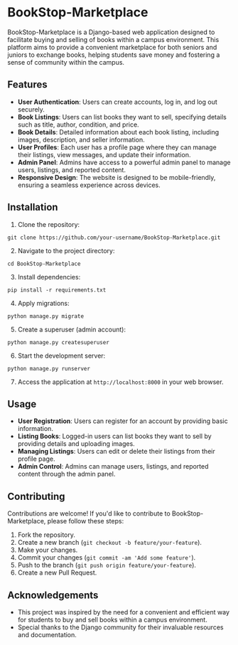 # BookStop-Marketplace

BookStop-Marketplace is a Django-based web application designed to facilitate buying and selling of books within a campus environment. This platform aims to provide a convenient marketplace for both seniors and juniors to exchange books, helping students save money and fostering a sense of community within the campus.

## Features

- **User Authentication**: Users can create accounts, log in, and log out securely.
- **Book Listings**: Users can list books they want to sell, specifying details such as title, author, condition, and price.
- **Book Details**: Detailed information about each book listing, including images, description, and seller information.
- **User Profiles**: Each user has a profile page where they can manage their listings, view messages, and update their information.
- **Admin Panel**: Admins have access to a powerful admin panel to manage users, listings, and reported content.
- **Responsive Design**: The website is designed to be mobile-friendly, ensuring a seamless experience across devices.

## Installation

1. Clone the repository:
```
git clone https://github.com/your-username/BookStop-Marketplace.git
```

2. Navigate to the project directory:
```
cd BookStop-Marketplace
```

3. Install dependencies:
```
pip install -r requirements.txt
```

4. Apply migrations:
```
python manage.py migrate
```

5. Create a superuser (admin account):
```
python manage.py createsuperuser
```

6. Start the development server:
```
python manage.py runserver
```


7. Access the application at `http://localhost:8000` in your web browser.

## Usage

- **User Registration**: Users can register for an account by providing basic information.
- **Listing Books**: Logged-in users can list books they want to sell by providing details and uploading images.
- **Managing Listings**: Users can edit or delete their listings from their profile page.
- **Admin Control**: Admins can manage users, listings, and reported content through the admin panel.

## Contributing

Contributions are welcome! If you'd like to contribute to BookStop-Marketplace, please follow these steps:

1. Fork the repository.
2. Create a new branch (`git checkout -b feature/your-feature`).
3. Make your changes.
4. Commit your changes (`git commit -am 'Add some feature'`).
5. Push to the branch (`git push origin feature/your-feature`).
6. Create a new Pull Request.

## Acknowledgements

- This project was inspired by the need for a convenient and efficient way for students to buy and sell books within a campus environment.
- Special thanks to the Django community for their invaluable resources and documentation.
